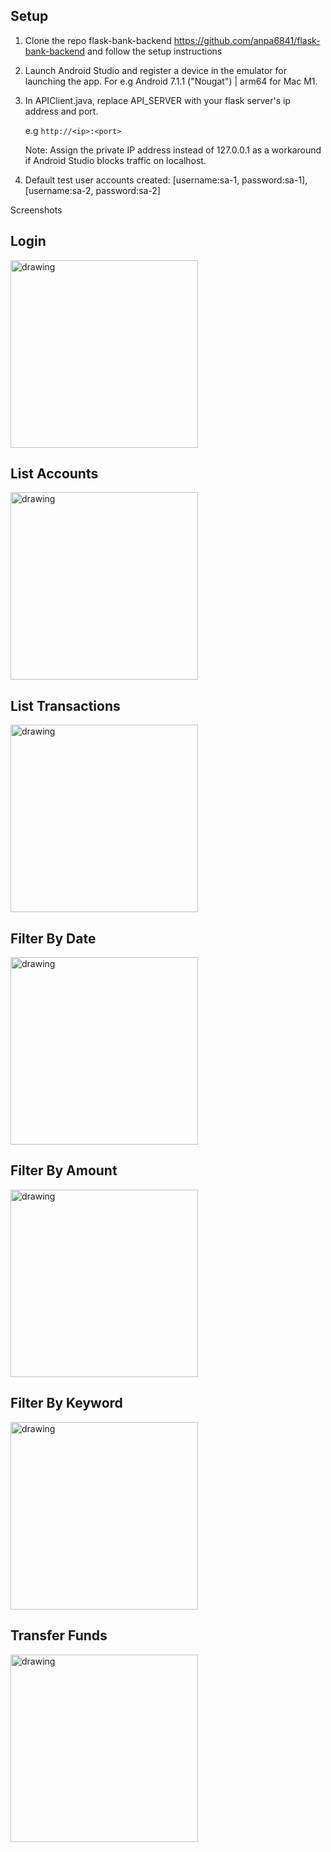 ## Setup

1. Clone the repo flask-bank-backend https://github.com/anpa6841/flask-bank-backend and follow the  setup instructions

2. Launch Android Studio and register a device in the emulator for launching the app. 
   For e.g Android 7.1.1 ("Nougat") | arm64 for Mac M1.

3. In APIClient.java, replace API_SERVER with your flask server's ip address and port.
   
   e.g `http://<ip>:<port>`

   Note: Assign the private IP address instead of 127.0.0.1 as a workaround if Android Studio blocks
         traffic on localhost.

4.  Default test user accounts created: [username:sa-1, password:sa-1], [username:sa-2, password:sa-2]

Screenshots

## Login

<img src="./screenshots/login.png" alt="drawing" width="300"/>

## List Accounts

<img src="./screenshots/accounts.png" alt="drawing" width="300"/>


## List Transactions

<img src="./screenshots/transactions.png" alt="drawing" width="300"/>

## Filter By Date

<img src="./screenshots/filter_by_date.png" alt="drawing" width="300"/>

## Filter By Amount

<img src="./screenshots/filter_by_amount.png" alt="drawing" width="300"/>

## Filter By Keyword

<img src="./screenshots/filter_by_keyword.png" alt="drawing" width="300"/>

## Transfer Funds

<img src="./screenshots/transfer.png" alt="drawing" width="300"/>
